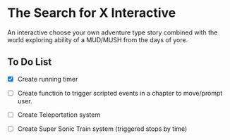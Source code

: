 # The Search for X Interactive

An interactive choose your own adventure type story combined with the world exploring ability of a MUD/MUSH from the days of yore.


## To Do List

- [X] Create running timer
- [ ] Create function to trigger scripted events in a chapter to move/prompt user.
- [ ] Create Teleportation system
- [ ] Create Super Sonic Train system (triggered stops by time)

